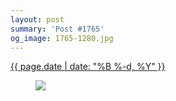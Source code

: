 ```yaml
---
layout: post
summary: 'Post #1765'
og_image: 1765-1280.jpg
---
```


<p>
 <time>
  <a href="/1765">
   {{ page.date | date: "%B %-d, %Y" }}
  </a>
 </time>
 <a href="/1765">
  <figure data-taken="3/14/2023">
   <img sizes="(min-width: 700px) 50vw, calc(100vw - 2rem)" src="{{ site.assets_url }}/1765-640.jpg" srcset="{{ site.assets_url }}/1765-320.jpg 320w, {{ site.assets_url }}/1765-640.jpg 640w, {{ site.assets_url }}/1765-960.jpg 960w, {{ site.assets_url }}/1765-1280.jpg 1280w"/>
  </figure>
 </a>
</p>
